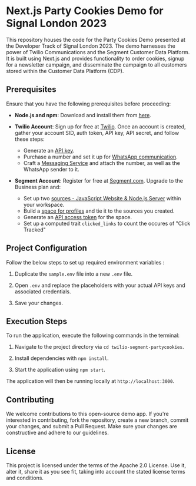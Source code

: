 # Next.js Party Cookies Demo for Signal London 2023

This repository houses the code for the Party Cookies Demo presented at the Developer Track of Signal London 2023. The demo harnesses the power of Twilio Communications and the Segment Customer Data Platform. It is built using Next.js and provides functionality to order cookies, signup for a newsletter campaign, and disseminate the campaign to all customers stored within the Customer Data Platform (CDP).

## Prerequisites

Ensure that you have the following prerequisites before proceeding:

- **Node.js and npm**: Download and install them from [here](https://nodejs.org/en/download/).

- **Twilio Account**: Sign up for free at [Twilio](https://www.twilio.com/). Once an account is created, gather your account SID, auth token, API key, API secret, and follow these steps:

  - Generate an [API key](https://support.twilio.com/hc/en-us/articles/9318455807771-API-Keys-and-How-to-Change-Them).
  - Purchase a number and set it up for [WhatsApp communication](https://www.twilio.com/docs/whatsapp/tutorial/connect-number-business-profile).
  - Craft a [Messaging Service](https://support.twilio.com/hc/en-us/articles/223181308-Getting-started-with-Messaging-Services) and attach the number, as well as the WhatsApp sender to it.

- **Segment Account**: Register for free at [Segment.com](https://segment.com/signup/). Upgrade to the Business plan and:
  - Set up two [sources - JavaScript Website & Node.js Server](https://segment.com/docs/connections/sources/) within your workspace.
  - Build a [space for profiles](https://segment.com/docs/unify/quickstart/) and tie it to the sources you created.
  - Generate an [API access token](https://segment.com/docs/unify/profile-api/) for the space.
  - Set up a computed trait `clicked_links` to count the occures of "Click Tracked"

## Project Configuration

Follow the below steps to set up required environment variables :

1. Duplicate the `sample.env` file into a new `.env` file.

2. Open `.env` and replace the placeholders with your actual API keys and associated credentials.

3. Save your changes.

## Execution Steps

To run the application, execute the following commands in the terminal:

1. Navigate to the project directory via `cd twilio-segment-partycookies`.

2. Install dependencies with `npm install`.

3. Start the application using `npm start`.

The application will then be running locally at `http://localhost:3000`.

## Contributing

We welcome contributions to this open-source demo app. If you're interested in contributing, fork the repository, create a new branch, commit your changes, and submit a Pull Request. Make sure your changes are constructive and adhere to our guidelines.

## License

This project is licensed under the terms of the Apache 2.0 License. Use it, alter it, share it as you see fit, taking into account the stated license terms and conditions.
